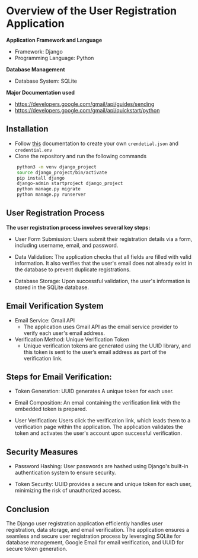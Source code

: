 # Overview of the User Registration Application

**Application Framework and Language**
  - Framework: Django
  - Programming Language: Python
    
**Database Management**
  - Database System: SQLite
    
**Major Documentation used**
  - https://developers.google.com/gmail/api/guides/sending
  - https://developers.google.com/gmail/api/quickstart/python

## Installation

  - Follow [this](https://developers.google.com/gmail/api/quickstart/python) documentation to create your own ```crendetial.json``` and ```credential.env```
  -  Clone the repository and run the following commands

```bash
    python3 -m venv django_project
    source django_project/bin/activate
    pip install django
    django-admin startproject django_project
    python manage.py migrate
    python manage.py runserver  
```

## User Registration Process

**The user registration process involves several key steps:**

  - User Form Submission: Users submit their registration details via a form, including username, email, and password.

  - Data Validation: The application checks that all fields are filled with valid information. It also verifies that the user's email does not already exist in the database to prevent duplicate registrations.

  - Database Storage: Upon successful validation, the user's information is stored in the SQLite database.

## Email Verification System

  - Email Service: Gmail API
     - The application uses Gmail API as the email service provider to verify each user's email address.
  - Verification Method: Unique Verification Token
     - Unique verification tokens are generated using the UUID library, and this token is sent to the user’s email address as part of the verification link.

## Steps for Email Verification:

  - Token Generation: UUID generates A unique token for each user.

  - Email Composition: An email containing the verification link with the embedded token is prepared.

  - User Verification: Users click the verification link, which leads them to a verification page within the application. The application validates the token and activates the user's account upon successful verification.

## Security Measures

  - Password Hashing: User passwords are hashed using Django's built-in authentication system to ensure security.

  - Token Security: UUID provides a secure and unique token for each user, minimizing the risk of unauthorized access.

## Conclusion

The Django user registration application efficiently handles user registration, data storage, and email verification. The application ensures a seamless and secure user registration process by leveraging SQLite for database management, Google Email for email verification, and UUID for secure token generation.
